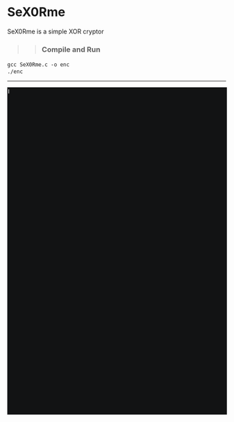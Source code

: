 # SeX0Rme

SeX0Rme is a simple XOR cryptor 

>> ### Compile and Run

```
gcc SeX0Rme.c -o enc 
./enc
```

-----------

<img src="./XoR.gif" style="display:block;margin-left:auto;margin-right:auto;border:1px solid #1A1B1C;" width="770" height="750">
